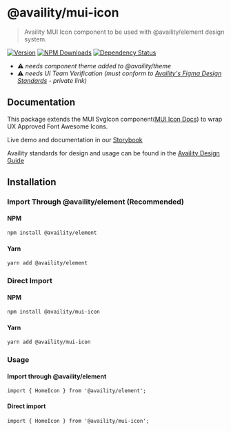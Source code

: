 # @availity/mui-icon

> Availity MUI Icon component to be used with @availity/element design system.

[![Version](https://img.shields.io/npm/v/@availity/mui-icon.svg?style=for-the-badge)](https://www.npmjs.com/package/@availity/mui-icon)
[![NPM Downloads](https://img.shields.io/npm/dt/@availity/mui-icon.svg?style=for-the-badge)](https://www.npmjs.com/package/@availity/mui-icon)
[![Dependency Status](https://img.shields.io/librariesio/release/npm/@availity/mui-icon?style=for-the-badge)](https://github.com/Availity/availity-react/blob/master/packages/mui-icon/package.json)

- ⚠️ _needs component theme added to @availity/theme_
- ⚠️ _needs UI Team Verification (must conform to [Availity's Figma Design Standards](https://www.figma.com/file/bf6l79hehcKdRjb5Kzq1De/Element--MUI-%F0%9F%9A%A7?node-id=4662%3A14&t=QMqHeT6daeqXbjBR-1) - private link)_

## Documentation

This package extends the MUI SvgIcon component([MUI Icon Docs](https://mui.com/components/icons/)) to wrap UX Approved Font Awesome Icons.

Live demo and documentation in our [Storybook](https://availity.github.io/element/?path=/docs/components-icon-introduction--docs)

Availity standards for design and usage can be found in the [Availity Design Guide](https://zeroheight.com/2e36e50c7)

## Installation

### Import Through @availity/element (Recommended)

#### NPM

```bash
npm install @availity/element
```

#### Yarn

```bash
yarn add @availity/element
```

### Direct Import

#### NPM

```bash
npm install @availity/mui-icon
```

#### Yarn

```bash
yarn add @availity/mui-icon
```

### Usage

#### Import through @availity/element

```tsx
import { HomeIcon } from '@availity/element';
```

#### Direct import

```tsx
import { HomeIcon } from '@availity/mui-icon';
```
